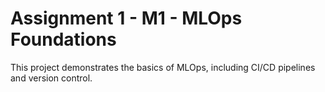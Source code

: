# Assignment 1 - M1 - MLOps Foundations
This project demonstrates the basics of MLOps, including CI/CD pipelines and version control.